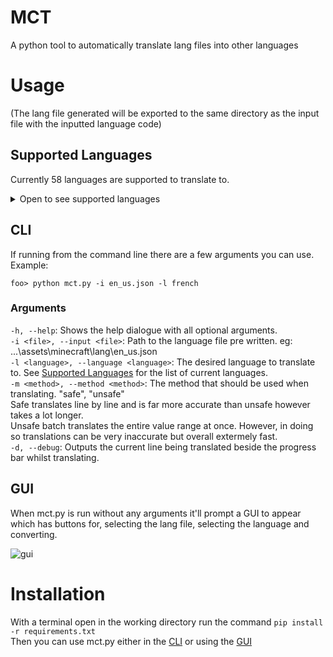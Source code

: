 # MCT
A python tool to automatically translate lang files into other languages

# Usage

(The lang file generated will be exported to the same directory as the input file with the inputted language code)  

## Supported Languages

Currently 58 languages are supported to translate to.  

<details><summary>Open to see supported languages</summary>

 - Afrikaans
 - Albanian
 - Arabic
 - Azerbaijani
 - Basque
 - Belarusian
 - Bulgarian
 - Catalan
 - Chinese Simplified
 - Chinese Traditional
 - Croatian
 - Czech
 - Danish
 - Dutch
 - English
 - Esperanto
 - Estonian
 - Filipino
 - Finnish
 - French
 - Galician
 - Georgian
 - German
 - Greek
 - Hebrew
 - Hindi
 - Hungarian
 - Icelandic
 - Indonesian
 - Irish
 - Italian
 - Japanese
 - Kannada
 - Korean
 - Latin
 - Latvian
 - Lithuanian
 - Macedonian
 - Malay
 - Maltese
 - Norwegian
 - Persian
 - Polish
 - Portuguese
 - Romanian
 - Russian
 - Serbian
 - Slovak
 - Slovenian
 - Spanish
 - Swedish
 - Tamil
 - Thai
 - Turkish
 - Ukrainian
 - Vietnamese
 - Welsh
 - Yiddish

</details>

## CLI

If running from the command line there are a few arguments you can use.  
Example:  
```
foo> python mct.py -i en_us.json -l french
```

### Arguments

`-h, --help`: Shows the help dialogue with all optional arguments.  
`-i <file>, --input <file>`: Path to the language file pre written. eg: ...\assets\minecraft\lang\en_us.json  
`-l <language>, --language <language>`: The desired language to translate to. See [Supported Languages](#supported-languages) for the list of current languages.  
`-m <method>, --method <method>`: The method that should be used when translating. "safe", "unsafe"  
Safe translates line by line and is far more accurate than unsafe however takes a lot longer.  
Unsafe batch translates the entire value range at once. However, in doing so translations can be very inaccurate but overall extermely fast.  
`-d, --debug`: Outputs the current line being translated beside the progress bar whilst translating.  

## GUI

When mct.py is run without any arguments it'll prompt a GUI to appear which has buttons for, selecting the lang file, selecting the language and converting. 

![gui](https://github.com/lemonhandgrenade/MCT/assets/36611142/68b83dc6-0b01-45d6-b94f-49a2b20c9cca)

# Installation

With a terminal open in the working directory run the command `pip install -r requirements.txt`  
Then you can use mct.py either in the [CLI](#cli) or using the [GUI](#gui)  
